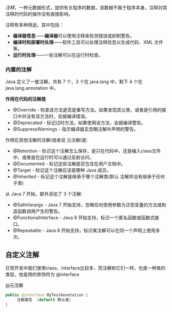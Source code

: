 

*注释*，一种元数据形式，提供有关程序的数据，该数据不属于程序本身。注释对其注释的代码的操作没有直接影响。

注释有多种用途，其中包括：

- **编译器信息**——**编译器**可以使用注释来检测错误或抑制警告。
- **编译时和部署时处理**——软件工具可以处理注释信息以生成代码、XML 文件等。
- **运行时处理**——一些注解可以在运行时检查。

### 内置的注解

Java 定义了一套注解，共有 7 个，3 个在 java.lang 中，剩下 4 个在 java.lang.annotation 中。

**作用在代码的注解是**

- @Override - 检查该方法是否是重写方法。如果发现其父类，或者是引用的接口中并没有该方法时，会报编译错误。
- @Deprecated - 标记过时方法。如果使用该方法，会报编译警告。
- @SuppressWarnings - 指示编译器去忽略注解中声明的警告。

作用在其他注解的注解(或者说 元注解)是:

- @Retention - 标识这个注解怎么保存，是只在代码中，还是编入class文件中，或者是在运行时可以通过反射访问。
- @Documented - 标记这些注解是否包含在用户文档中。
- @Target - 标记这个注解应该是哪种 Java 成员。
- @Inherited - 标记这个注解是继承于哪个注解类(默认 注解并没有继承于任何子类)

从 Java 7 开始，额外添加了 3 个注解:

- @SafeVarargs - Java 7 开始支持，忽略任何使用参数为泛型变量的方法或构造函数调用产生的警告。
- @FunctionalInterface - Java 8 开始支持，标识一个匿名函数或函数式接口。
- @Repeatable - Java 8 开始支持，标识某注解可以在同一个声明上使用多次。



## 自定义注解

日常开发中我们使用class、interface比较多，而注解和它们一样，也是一种类的类型，他是用的修饰符为 @interface

@元注解

```java
public @interface MyTestAnnotation {
     注解属性  [default 默认值]
}

```

